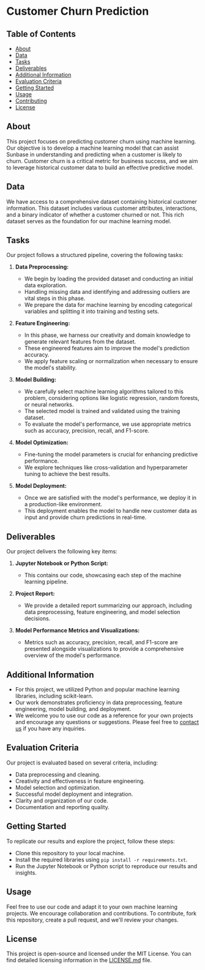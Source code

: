 # Customer Churn Prediction


## Table of Contents
- [About](#about)
- [Data](#data)
- [Tasks](#tasks)
- [Deliverables](#deliverables)
- [Additional Information](#additional-information)
- [Evaluation Criteria](#evaluation-criteria)
- [Getting Started](#getting-started)
- [Usage](#usage)
- [Contributing](#contributing)
- [License](#license)

## About
This project focuses on predicting customer churn using machine learning. Our objective is to develop a machine learning model that can assist Sunbase in understanding and predicting when a customer is likely to churn. Customer churn is a critical metric for business success, and we aim to leverage historical customer data to build an effective predictive model.

## Data
We have access to a comprehensive dataset containing historical customer information. This dataset includes various customer attributes, interactions, and a binary indicator of whether a customer churned or not. This rich dataset serves as the foundation for our machine learning model.

## Tasks
Our project follows a structured pipeline, covering the following tasks:

1. **Data Preprocessing:**
   - We begin by loading the provided dataset and conducting an initial data exploration.
   - Handling missing data and identifying and addressing outliers are vital steps in this phase.
   - We prepare the data for machine learning by encoding categorical variables and splitting it into training and testing sets.

2. **Feature Engineering:**
   - In this phase, we harness our creativity and domain knowledge to generate relevant features from the dataset.
   - These engineered features aim to improve the model's prediction accuracy.
   - We apply feature scaling or normalization when necessary to ensure the model's stability.

3. **Model Building:**
   - We carefully select machine learning algorithms tailored to this problem, considering options like logistic regression, random forests, or neural networks.
   - The selected model is trained and validated using the training dataset.
   - To evaluate the model's performance, we use appropriate metrics such as accuracy, precision, recall, and F1-score.

4. **Model Optimization:**
   - Fine-tuning the model parameters is crucial for enhancing predictive performance.
   - We explore techniques like cross-validation and hyperparameter tuning to achieve the best results.

5. **Model Deployment:**
   - Once we are satisfied with the model's performance, we deploy it in a production-like environment.
   - This deployment enables the model to handle new customer data as input and provide churn predictions in real-time.

## Deliverables
Our project delivers the following key items:

1. **Jupyter Notebook or Python Script:**
   - This contains our code, showcasing each step of the machine learning pipeline.

2. **Project Report:**
   - We provide a detailed report summarizing our approach, including data preprocessing, feature engineering, and model selection decisions.
   
3. **Model Performance Metrics and Visualizations:**
   - Metrics such as accuracy, precision, recall, and F1-score are presented alongside visualizations to provide a comprehensive overview of the model's performance.

## Additional Information
- For this project, we utilized Python and popular machine learning libraries, including scikit-learn.
- Our work demonstrates proficiency in data preprocessing, feature engineering, model building, and deployment.
- We welcome you to use our code as a reference for your own projects and encourage any questions or suggestions. Please feel free to [contact us](your-email@example.com) if you have any inquiries.

## Evaluation Criteria
Our project is evaluated based on several criteria, including:
- Data preprocessing and cleaning.
- Creativity and effectiveness in feature engineering.
- Model selection and optimization.
- Successful model deployment and integration.
- Clarity and organization of our code.
- Documentation and reporting quality.

## Getting Started
To replicate our results and explore the project, follow these steps:
- Clone this repository to your local machine.
- Install the required libraries using `pip install -r requirements.txt`.
- Run the Jupyter Notebook or Python script to reproduce our results and insights.

## Usage
Feel free to use our code and adapt it to your own machine learning projects. We encourage collaboration and contributions. To contribute, fork this repository, create a pull request, and we'll review your changes.

## License
This project is open-source and licensed under the MIT License. You can find detailed licensing information in the [LICENSE.md](LICENSE.md) file.


